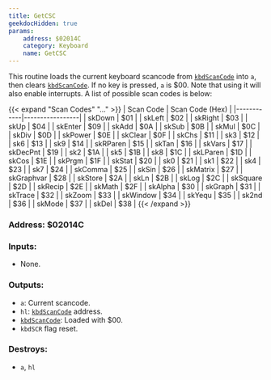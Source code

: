 ```yaml
---
title: GetCSC
geekdocHidden: true
params:
    address: $02014C
    category: Keyboard
    name: GetCSC
---
```


This routine loads the current keyboard scancode from [`kbdScanCode`](../../../memory/all/kbdScanCode) into `a`, then clears [`kbdScanCode`](../../../memory/all/kbdScanCode). If no key is pressed, `a` is $00. Note that using it will also enable interrupts. A list of possible scan codes is below:

{{< expand "Scan Codes" "..." >}}
| Scan Code  | Scan Code (Hex) |
|------------|-----------------|
| skDown     | $01             |
| skLeft     | $02             |
| skRight    | $03             |
| skUp       | $04             |
| skEnter    | $09             |
| skAdd      | $0A             |
| skSub      | $0B             |
| skMul      | $0C             |
| skDiv      | $0D             |
| skPower    | $0E             |
| skClear    | $0F             |
| skChs      | $11             |
| sk3        | $12             |
| sk6        | $13             |
| sk9        | $14             |
| skRParen   | $15             |
| skTan      | $16             |
| skVars     | $17             |
| skDecPnt   | $19             |
| sk2        | $1A             |
| sk5        | $1B             |
| sk8        | $1C             |
| skLParen   | $1D             |
| skCos      | $1E             |
| skPrgm     | $1F             |
| skStat     | $20             |
| sk0        | $21             |
| sk1        | $22             |
| sk4        | $23             |
| sk7        | $24             |
| skComma    | $25             |
| skSin      | $26             |
| skMatrix   | $27             |
| skGraphvar | $28             |
| skStore    | $2A             |
| skLn       | $2B             |
| skLog      | $2C             |
| skSquare   | $2D             |
| skRecip    | $2E             |
| skMath     | $2F             |
| skAlpha    | $30             |
| skGraph    | $31             |
| skTrace    | $32             |
| skZoom     | $33             |
| skWindow   | $34             |
| skYequ     | $35             |
| sk2nd      | $36             |
| skMode     | $37             |
| skDel      | $38             |
{{< /expand >}}

### Address: $02014C

### Inputs:
* None.

### Outputs:
* `a`: Current scancode.
* `hl`: [`kbdScanCode`](../../../memory/all/kbdScanCode) address.
* [`kbdScanCode`](../../../memory/all/kbdScanCode): Loaded with $00.
* `kbdSCR` flag reset.

### Destroys:
* `a`, `hl`
